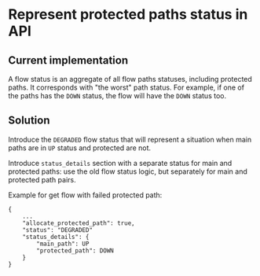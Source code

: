 # Represent protected paths status in API

## Current implementation
A flow status is an aggregate of all flow paths statuses, including protected paths. It corresponds with "the worst" path status.
For example, if one of the paths has the `DOWN` status, the flow will have the `DOWN` status too.

## Solution
Introduce the `DEGRADED` flow status that will represent a situation when main paths are in `UP` status and protected are not.

Introduce `status_details` section with a separate status for main and protected paths: use the old flow status logic, 
but separately for main and protected path pairs.

Example for get flow with failed protected path:
```
{
    ...
    "allocate_protected_path": true,
    "status": "DEGRADED"
    "status_details": {
        "main_path": UP
        "protected_path": DOWN
    }
}
```
